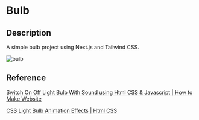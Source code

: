 # Bulb

## Description

A simple bulb project using Next.js and Tailwind CSS.

![bulb](./public/bulb.gif)

## Reference

[Switch On Off Light Bulb With Sound using Html CSS & Javascript | How to Make Website](https://www.youtube.com/watch?v=OAgH_VMz08A)

[CSS Light Bulb Animation Effects | Html CSS](https://www.youtube.com/watch?v=NDZ51agASGw)
